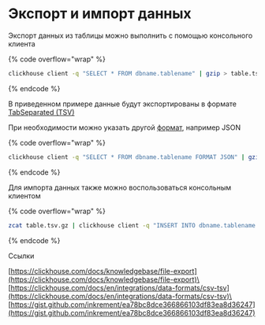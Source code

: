 # Экспорт и импорт данных

Экспорт данных из таблицы можно выполнить с помощью консольного клиента

{% code overflow="wrap" %}
```sh
clickhouse client -q "SELECT * FROM dbname.tablename" | gzip > table.tsv.gz
```
{% endcode %}

В приведенном примере данные будут экспортированы в формате [TabSeparated (TSV)](https://clickhouse.com/docs/en/interfaces/formats#tabseparated)

При необходимости можно указать другой [формат](https://clickhouse.com/docs/en/interfaces/formats), например JSON

{% code overflow="wrap" %}
```sh
clickhouse client -q "SELECT * FROM dbname.tablename FORMAT JSON" | gzip > table.json.gz
```
{% endcode %}

Для импорта данных также можно воспользоваться консольным клиентом

{% code overflow="wrap" %}
```sh
zcat table.tsv.gz | clickhouse client -q "INSERT INTO dbname.tablename FORMAT TabSeparated"
```
{% endcode %}

Ссылки

[https://clickhouse.com/docs/knowledgebase/file-export](https://clickhouse.com/docs/knowledgebase/file-export)\
[https://clickhouse.com/docs/en/integrations/data-formats/csv-tsv](https://clickhouse.com/docs/en/integrations/data-formats/csv-tsv)\
[https://gist.github.com/inkrement/ea78bc8dce366866103df83ea8d36247](https://gist.github.com/inkrement/ea78bc8dce366866103df83ea8d36247)
